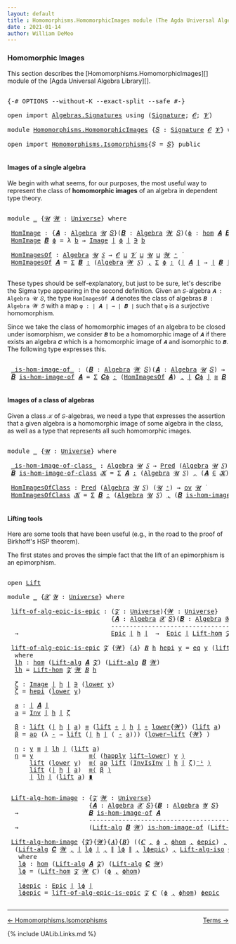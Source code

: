 ```yaml
---
layout: default
title : Homomorphisms.HomomorphicImages module (The Agda Universal Algebra Library)
date : 2021-01-14
author: William DeMeo
---
```


### <a id="homomorphic-images">Homomorphic Images</a>

This section describes the [Homomorphisms.HomomorphicImages][] module of the [Agda Universal Algebra Library][].

<pre class="Agda">

<a id="333" class="Symbol">{-#</a> <a id="337" class="Keyword">OPTIONS</a> <a id="345" class="Pragma">--without-K</a> <a id="357" class="Pragma">--exact-split</a> <a id="371" class="Pragma">--safe</a> <a id="378" class="Symbol">#-}</a>

<a id="383" class="Keyword">open</a> <a id="388" class="Keyword">import</a> <a id="395" href="Algebras.Signatures.html" class="Module">Algebras.Signatures</a> <a id="415" class="Keyword">using</a> <a id="421" class="Symbol">(</a><a id="422" href="Algebras.Signatures.html#629" class="Function">Signature</a><a id="431" class="Symbol">;</a> <a id="433" href="Overture.Preliminaries.html#8157" class="Generalizable">𝓞</a><a id="434" class="Symbol">;</a> <a id="436" href="Universes.html#262" class="Generalizable">𝓥</a><a id="437" class="Symbol">)</a>

<a id="440" class="Keyword">module</a> <a id="447" href="Homomorphisms.HomomorphicImages.html" class="Module">Homomorphisms.HomomorphicImages</a> <a id="479" class="Symbol">{</a><a id="480" href="Homomorphisms.HomomorphicImages.html#480" class="Bound">𝑆</a> <a id="482" class="Symbol">:</a> <a id="484" href="Algebras.Signatures.html#629" class="Function">Signature</a> <a id="494" href="Overture.Preliminaries.html#8157" class="Generalizable">𝓞</a> <a id="496" href="Universes.html#262" class="Generalizable">𝓥</a><a id="497" class="Symbol">}</a> <a id="499" class="Keyword">where</a>

<a id="506" class="Keyword">open</a> <a id="511" class="Keyword">import</a> <a id="518" href="Homomorphisms.Isomorphisms.html" class="Module">Homomorphisms.Isomorphisms</a><a id="544" class="Symbol">{</a><a id="545" class="Argument">𝑆</a> <a id="547" class="Symbol">=</a> <a id="549" href="Homomorphisms.HomomorphicImages.html#480" class="Bound">𝑆</a><a id="550" class="Symbol">}</a> <a id="552" class="Keyword">public</a>

</pre>


#### <a id="images-of-a-single-algebra">Images of a single algebra</a>

We begin with what seems, for our purposes, the most useful way to represent the class of **homomorphic images** of an algebra in dependent type theory.

<pre class="Agda">

<a id="813" class="Keyword">module</a> <a id="820" href="Homomorphisms.HomomorphicImages.html#820" class="Module">_</a> <a id="822" class="Symbol">{</a><a id="823" href="Homomorphisms.HomomorphicImages.html#823" class="Bound">𝓤</a> <a id="825" href="Homomorphisms.HomomorphicImages.html#825" class="Bound">𝓦</a> <a id="827" class="Symbol">:</a> <a id="829" href="Universes.html#205" class="Function">Universe</a><a id="837" class="Symbol">}</a> <a id="839" class="Keyword">where</a>

 <a id="847" href="Homomorphisms.HomomorphicImages.html#847" class="Function">HomImage</a> <a id="856" class="Symbol">:</a> <a id="858" class="Symbol">{</a><a id="859" href="Homomorphisms.HomomorphicImages.html#859" class="Bound">𝑨</a> <a id="861" class="Symbol">:</a> <a id="863" href="Algebras.Algebras.html#844" class="Function">Algebra</a> <a id="871" href="Homomorphisms.HomomorphicImages.html#823" class="Bound">𝓤</a> <a id="873" href="Homomorphisms.HomomorphicImages.html#480" class="Bound">𝑆</a><a id="874" class="Symbol">}(</a><a id="876" href="Homomorphisms.HomomorphicImages.html#876" class="Bound">𝑩</a> <a id="878" class="Symbol">:</a> <a id="880" href="Algebras.Algebras.html#844" class="Function">Algebra</a> <a id="888" href="Homomorphisms.HomomorphicImages.html#825" class="Bound">𝓦</a> <a id="890" href="Homomorphisms.HomomorphicImages.html#480" class="Bound">𝑆</a><a id="891" class="Symbol">)(</a><a id="893" href="Homomorphisms.HomomorphicImages.html#893" class="Bound">ϕ</a> <a id="895" class="Symbol">:</a> <a id="897" href="Homomorphisms.Basic.html#2044" class="Function">hom</a> <a id="901" href="Homomorphisms.HomomorphicImages.html#859" class="Bound">𝑨</a> <a id="903" href="Homomorphisms.HomomorphicImages.html#876" class="Bound">𝑩</a><a id="904" class="Symbol">)</a> <a id="906" class="Symbol">→</a> <a id="908" href="Overture.Preliminaries.html#13832" class="Function Operator">∣</a> <a id="910" href="Homomorphisms.HomomorphicImages.html#876" class="Bound">𝑩</a> <a id="912" href="Overture.Preliminaries.html#13832" class="Function Operator">∣</a> <a id="914" class="Symbol">→</a> <a id="916" href="Homomorphisms.HomomorphicImages.html#823" class="Bound">𝓤</a> <a id="918" href="Agda.Primitive.html#636" class="Function Operator">⊔</a> <a id="920" href="Homomorphisms.HomomorphicImages.html#825" class="Bound">𝓦</a> <a id="922" href="Universes.html#403" class="Function Operator">̇</a>
 <a id="925" href="Homomorphisms.HomomorphicImages.html#847" class="Function">HomImage</a> <a id="934" href="Homomorphisms.HomomorphicImages.html#934" class="Bound">𝑩</a> <a id="936" href="Homomorphisms.HomomorphicImages.html#936" class="Bound">ϕ</a> <a id="938" class="Symbol">=</a> <a id="940" class="Symbol">λ</a> <a id="942" href="Homomorphisms.HomomorphicImages.html#942" class="Bound">b</a> <a id="944" class="Symbol">→</a> <a id="946" href="Overture.Inverses.html#677" class="Datatype Operator">Image</a> <a id="952" href="Overture.Preliminaries.html#13832" class="Function Operator">∣</a> <a id="954" href="Homomorphisms.HomomorphicImages.html#936" class="Bound">ϕ</a> <a id="956" href="Overture.Preliminaries.html#13832" class="Function Operator">∣</a> <a id="958" href="Overture.Inverses.html#677" class="Datatype Operator">∋</a> <a id="960" href="Homomorphisms.HomomorphicImages.html#942" class="Bound">b</a>

 <a id="964" href="Homomorphisms.HomomorphicImages.html#964" class="Function">HomImagesOf</a> <a id="976" class="Symbol">:</a> <a id="978" href="Algebras.Algebras.html#844" class="Function">Algebra</a> <a id="986" href="Homomorphisms.HomomorphicImages.html#823" class="Bound">𝓤</a> <a id="988" href="Homomorphisms.HomomorphicImages.html#480" class="Bound">𝑆</a> <a id="990" class="Symbol">→</a> <a id="992" href="Homomorphisms.HomomorphicImages.html#494" class="Bound">𝓞</a> <a id="994" href="Agda.Primitive.html#636" class="Function Operator">⊔</a> <a id="996" href="Homomorphisms.HomomorphicImages.html#496" class="Bound">𝓥</a> <a id="998" href="Agda.Primitive.html#636" class="Function Operator">⊔</a> <a id="1000" href="Homomorphisms.HomomorphicImages.html#823" class="Bound">𝓤</a> <a id="1002" href="Agda.Primitive.html#636" class="Function Operator">⊔</a> <a id="1004" href="Homomorphisms.HomomorphicImages.html#825" class="Bound">𝓦</a> <a id="1006" href="Universes.html#181" class="Function Operator">⁺</a> <a id="1008" href="Universes.html#403" class="Function Operator">̇</a>
 <a id="1011" href="Homomorphisms.HomomorphicImages.html#964" class="Function">HomImagesOf</a> <a id="1023" href="Homomorphisms.HomomorphicImages.html#1023" class="Bound">𝑨</a> <a id="1025" class="Symbol">=</a> <a id="1027" href="MGS-MLTT.html#3074" class="Function">Σ</a> <a id="1029" href="Homomorphisms.HomomorphicImages.html#1029" class="Bound">𝑩</a> <a id="1031" href="MGS-MLTT.html#3074" class="Function">꞉</a> <a id="1033" class="Symbol">(</a><a id="1034" href="Algebras.Algebras.html#844" class="Function">Algebra</a> <a id="1042" href="Homomorphisms.HomomorphicImages.html#825" class="Bound">𝓦</a> <a id="1044" href="Homomorphisms.HomomorphicImages.html#480" class="Bound">𝑆</a><a id="1045" class="Symbol">)</a> <a id="1047" href="MGS-MLTT.html#3074" class="Function">,</a> <a id="1049" href="MGS-MLTT.html#3074" class="Function">Σ</a> <a id="1051" href="Homomorphisms.HomomorphicImages.html#1051" class="Bound">ϕ</a> <a id="1053" href="MGS-MLTT.html#3074" class="Function">꞉</a> <a id="1055" class="Symbol">(</a><a id="1056" href="Overture.Preliminaries.html#13832" class="Function Operator">∣</a> <a id="1058" href="Homomorphisms.HomomorphicImages.html#1023" class="Bound">𝑨</a> <a id="1060" href="Overture.Preliminaries.html#13832" class="Function Operator">∣</a> <a id="1062" class="Symbol">→</a> <a id="1064" href="Overture.Preliminaries.html#13832" class="Function Operator">∣</a> <a id="1066" href="Homomorphisms.HomomorphicImages.html#1029" class="Bound">𝑩</a> <a id="1068" href="Overture.Preliminaries.html#13832" class="Function Operator">∣</a><a id="1069" class="Symbol">)</a> <a id="1071" href="MGS-MLTT.html#3074" class="Function">,</a> <a id="1073" href="Homomorphisms.Basic.html#1939" class="Function">is-homomorphism</a> <a id="1089" href="Homomorphisms.HomomorphicImages.html#1023" class="Bound">𝑨</a> <a id="1091" href="Homomorphisms.HomomorphicImages.html#1029" class="Bound">𝑩</a> <a id="1093" href="Homomorphisms.HomomorphicImages.html#1051" class="Bound">ϕ</a> <a id="1095" href="MGS-MLTT.html#3515" class="Function Operator">×</a> <a id="1097" href="Overture.Inverses.html#2006" class="Function">Epic</a> <a id="1102" href="Homomorphisms.HomomorphicImages.html#1051" class="Bound">ϕ</a>

</pre>

These types should be self-explanatory, but just to be sure, let's describe the Sigma type appearing in the second definition. Given an `𝑆`-algebra `𝑨 : Algebra 𝓤 𝑆`, the type `HomImagesOf 𝑨` denotes the class of algebras `𝑩 : Algebra 𝓦 𝑆` with a map `φ : ∣ 𝑨 ∣ → ∣ 𝑩 ∣` such that `φ` is a surjective homomorphism.

Since we take the class of homomorphic images of an algebra to be closed under isomorphism, we consider `𝑩` to be a homomorphic image of `𝑨` if there exists an algebra `𝑪` which is a homomorphic image of `𝑨` and isomorphic to `𝑩`. The following type expresses this.

<pre class="Agda">

 <a id="1715" href="Homomorphisms.HomomorphicImages.html#1715" class="Function Operator">_is-hom-image-of_</a> <a id="1733" class="Symbol">:</a> <a id="1735" class="Symbol">(</a><a id="1736" href="Homomorphisms.HomomorphicImages.html#1736" class="Bound">𝑩</a> <a id="1738" class="Symbol">:</a> <a id="1740" href="Algebras.Algebras.html#844" class="Function">Algebra</a> <a id="1748" href="Homomorphisms.HomomorphicImages.html#825" class="Bound">𝓦</a> <a id="1750" href="Homomorphisms.HomomorphicImages.html#480" class="Bound">𝑆</a><a id="1751" class="Symbol">)(</a><a id="1753" href="Homomorphisms.HomomorphicImages.html#1753" class="Bound">𝑨</a> <a id="1755" class="Symbol">:</a> <a id="1757" href="Algebras.Algebras.html#844" class="Function">Algebra</a> <a id="1765" href="Homomorphisms.HomomorphicImages.html#823" class="Bound">𝓤</a> <a id="1767" href="Homomorphisms.HomomorphicImages.html#480" class="Bound">𝑆</a><a id="1768" class="Symbol">)</a> <a id="1770" class="Symbol">→</a> <a id="1772" href="Algebras.Products.html#2231" class="Function">ov</a> <a id="1775" href="Homomorphisms.HomomorphicImages.html#825" class="Bound">𝓦</a> <a id="1777" href="Agda.Primitive.html#636" class="Function Operator">⊔</a> <a id="1779" href="Homomorphisms.HomomorphicImages.html#823" class="Bound">𝓤</a> <a id="1781" href="Universes.html#403" class="Function Operator">̇</a>
 <a id="1784" href="Homomorphisms.HomomorphicImages.html#1784" class="Bound">𝑩</a> <a id="1786" href="Homomorphisms.HomomorphicImages.html#1715" class="Function Operator">is-hom-image-of</a> <a id="1802" href="Homomorphisms.HomomorphicImages.html#1802" class="Bound">𝑨</a> <a id="1804" class="Symbol">=</a> <a id="1806" href="MGS-MLTT.html#3074" class="Function">Σ</a> <a id="1808" href="Homomorphisms.HomomorphicImages.html#1808" class="Bound">𝑪ϕ</a> <a id="1811" href="MGS-MLTT.html#3074" class="Function">꞉</a> <a id="1813" class="Symbol">(</a><a id="1814" href="Homomorphisms.HomomorphicImages.html#964" class="Function">HomImagesOf</a> <a id="1826" href="Homomorphisms.HomomorphicImages.html#1802" class="Bound">𝑨</a><a id="1827" class="Symbol">)</a> <a id="1829" href="MGS-MLTT.html#3074" class="Function">,</a> <a id="1831" href="Overture.Preliminaries.html#13832" class="Function Operator">∣</a> <a id="1833" href="Homomorphisms.HomomorphicImages.html#1808" class="Bound">𝑪ϕ</a> <a id="1836" href="Overture.Preliminaries.html#13832" class="Function Operator">∣</a> <a id="1838" href="Homomorphisms.Isomorphisms.html#961" class="Function Operator">≅</a> <a id="1840" href="Homomorphisms.HomomorphicImages.html#1784" class="Bound">𝑩</a>

</pre>


#### <a id="images-of-a-class-of-algebras">Images of a class of algebras</a>

Given a class `𝒦` of `𝑆`-algebras, we need a type that expresses the assertion that a given algebra is a homomorphic image of some algebra in the class, as well as a type that represents all such homomorphic images.

<pre class="Agda">

<a id="2165" class="Keyword">module</a> <a id="2172" href="Homomorphisms.HomomorphicImages.html#2172" class="Module">_</a> <a id="2174" class="Symbol">{</a><a id="2175" href="Homomorphisms.HomomorphicImages.html#2175" class="Bound">𝓤</a> <a id="2177" class="Symbol">:</a> <a id="2179" href="Universes.html#205" class="Function">Universe</a><a id="2187" class="Symbol">}</a> <a id="2189" class="Keyword">where</a>

 <a id="2197" href="Homomorphisms.HomomorphicImages.html#2197" class="Function Operator">_is-hom-image-of-class_</a> <a id="2221" class="Symbol">:</a> <a id="2223" href="Algebras.Algebras.html#844" class="Function">Algebra</a> <a id="2231" href="Homomorphisms.HomomorphicImages.html#2175" class="Bound">𝓤</a> <a id="2233" href="Homomorphisms.HomomorphicImages.html#480" class="Bound">𝑆</a> <a id="2235" class="Symbol">→</a> <a id="2237" href="Relations.Discrete.html#1534" class="Function">Pred</a> <a id="2242" class="Symbol">(</a><a id="2243" href="Algebras.Algebras.html#844" class="Function">Algebra</a> <a id="2251" href="Homomorphisms.HomomorphicImages.html#2175" class="Bound">𝓤</a> <a id="2253" href="Homomorphisms.HomomorphicImages.html#480" class="Bound">𝑆</a><a id="2254" class="Symbol">)(</a><a id="2256" href="Homomorphisms.HomomorphicImages.html#2175" class="Bound">𝓤</a> <a id="2258" href="Universes.html#181" class="Function Operator">⁺</a><a id="2259" class="Symbol">)</a> <a id="2261" class="Symbol">→</a> <a id="2263" href="Algebras.Products.html#2231" class="Function">ov</a> <a id="2266" href="Homomorphisms.HomomorphicImages.html#2175" class="Bound">𝓤</a> <a id="2268" href="Universes.html#403" class="Function Operator">̇</a>
 <a id="2271" href="Homomorphisms.HomomorphicImages.html#2271" class="Bound">𝑩</a> <a id="2273" href="Homomorphisms.HomomorphicImages.html#2197" class="Function Operator">is-hom-image-of-class</a> <a id="2295" href="Homomorphisms.HomomorphicImages.html#2295" class="Bound">𝓚</a> <a id="2297" class="Symbol">=</a> <a id="2299" href="MGS-MLTT.html#3074" class="Function">Σ</a> <a id="2301" href="Homomorphisms.HomomorphicImages.html#2301" class="Bound">𝑨</a> <a id="2303" href="MGS-MLTT.html#3074" class="Function">꞉</a> <a id="2305" class="Symbol">(</a><a id="2306" href="Algebras.Algebras.html#844" class="Function">Algebra</a> <a id="2314" href="Homomorphisms.HomomorphicImages.html#2175" class="Bound">𝓤</a> <a id="2316" href="Homomorphisms.HomomorphicImages.html#480" class="Bound">𝑆</a><a id="2317" class="Symbol">)</a> <a id="2319" href="MGS-MLTT.html#3074" class="Function">,</a> <a id="2321" class="Symbol">(</a><a id="2322" href="Homomorphisms.HomomorphicImages.html#2301" class="Bound">𝑨</a> <a id="2324" href="Relations.Discrete.html#2402" class="Function Operator">∈</a> <a id="2326" href="Homomorphisms.HomomorphicImages.html#2295" class="Bound">𝓚</a><a id="2327" class="Symbol">)</a> <a id="2329" href="MGS-MLTT.html#3515" class="Function Operator">×</a> <a id="2331" class="Symbol">(</a><a id="2332" href="Homomorphisms.HomomorphicImages.html#2271" class="Bound">𝑩</a> <a id="2334" href="Homomorphisms.HomomorphicImages.html#1715" class="Function Operator">is-hom-image-of</a> <a id="2350" href="Homomorphisms.HomomorphicImages.html#2301" class="Bound">𝑨</a><a id="2351" class="Symbol">)</a>

 <a id="2355" href="Homomorphisms.HomomorphicImages.html#2355" class="Function">HomImagesOfClass</a> <a id="2372" class="Symbol">:</a> <a id="2374" href="Relations.Discrete.html#1534" class="Function">Pred</a> <a id="2379" class="Symbol">(</a><a id="2380" href="Algebras.Algebras.html#844" class="Function">Algebra</a> <a id="2388" href="Homomorphisms.HomomorphicImages.html#2175" class="Bound">𝓤</a> <a id="2390" href="Homomorphisms.HomomorphicImages.html#480" class="Bound">𝑆</a><a id="2391" class="Symbol">)</a> <a id="2393" class="Symbol">(</a><a id="2394" href="Homomorphisms.HomomorphicImages.html#2175" class="Bound">𝓤</a> <a id="2396" href="Universes.html#181" class="Function Operator">⁺</a><a id="2397" class="Symbol">)</a> <a id="2399" class="Symbol">→</a> <a id="2401" href="Algebras.Products.html#2231" class="Function">ov</a> <a id="2404" href="Homomorphisms.HomomorphicImages.html#2175" class="Bound">𝓤</a> <a id="2406" href="Universes.html#403" class="Function Operator">̇</a>
 <a id="2409" href="Homomorphisms.HomomorphicImages.html#2355" class="Function">HomImagesOfClass</a> <a id="2426" href="Homomorphisms.HomomorphicImages.html#2426" class="Bound">𝓚</a> <a id="2428" class="Symbol">=</a> <a id="2430" href="MGS-MLTT.html#3074" class="Function">Σ</a> <a id="2432" href="Homomorphisms.HomomorphicImages.html#2432" class="Bound">𝑩</a> <a id="2434" href="MGS-MLTT.html#3074" class="Function">꞉</a> <a id="2436" class="Symbol">(</a><a id="2437" href="Algebras.Algebras.html#844" class="Function">Algebra</a> <a id="2445" href="Homomorphisms.HomomorphicImages.html#2175" class="Bound">𝓤</a> <a id="2447" href="Homomorphisms.HomomorphicImages.html#480" class="Bound">𝑆</a><a id="2448" class="Symbol">)</a> <a id="2450" href="MGS-MLTT.html#3074" class="Function">,</a> <a id="2452" class="Symbol">(</a><a id="2453" href="Homomorphisms.HomomorphicImages.html#2432" class="Bound">𝑩</a> <a id="2455" href="Homomorphisms.HomomorphicImages.html#2197" class="Function Operator">is-hom-image-of-class</a> <a id="2477" href="Homomorphisms.HomomorphicImages.html#2426" class="Bound">𝓚</a><a id="2478" class="Symbol">)</a>

</pre>



#### <a id="lifting-tools">Lifting tools</a>

Here are some tools that have been useful (e.g., in the road to the proof of Birkhoff's HSP theorem).

The first states and proves the simple fact that the lift of an epimorphism is an epimorphism.

<pre class="Agda">

<a id="2754" class="Keyword">open</a> <a id="2759" href="Overture.Lifts.html#2467" class="Module">Lift</a>

<a id="2765" class="Keyword">module</a> <a id="2772" href="Homomorphisms.HomomorphicImages.html#2772" class="Module">_</a> <a id="2774" class="Symbol">{</a><a id="2775" href="Homomorphisms.HomomorphicImages.html#2775" class="Bound">𝓧</a> <a id="2777" href="Homomorphisms.HomomorphicImages.html#2777" class="Bound">𝓨</a> <a id="2779" class="Symbol">:</a> <a id="2781" href="Universes.html#205" class="Function">Universe</a><a id="2789" class="Symbol">}</a> <a id="2791" class="Keyword">where</a>

 <a id="2799" href="Homomorphisms.HomomorphicImages.html#2799" class="Function">lift-of-alg-epic-is-epic</a> <a id="2824" class="Symbol">:</a> <a id="2826" class="Symbol">(</a><a id="2827" href="Homomorphisms.HomomorphicImages.html#2827" class="Bound">𝓩</a> <a id="2829" class="Symbol">:</a> <a id="2831" href="Universes.html#205" class="Function">Universe</a><a id="2839" class="Symbol">){</a><a id="2841" href="Homomorphisms.HomomorphicImages.html#2841" class="Bound">𝓦</a> <a id="2843" class="Symbol">:</a> <a id="2845" href="Universes.html#205" class="Function">Universe</a><a id="2853" class="Symbol">}</a>
                            <a id="2883" class="Symbol">{</a><a id="2884" href="Homomorphisms.HomomorphicImages.html#2884" class="Bound">𝑨</a> <a id="2886" class="Symbol">:</a> <a id="2888" href="Algebras.Algebras.html#844" class="Function">Algebra</a> <a id="2896" href="Homomorphisms.HomomorphicImages.html#2775" class="Bound">𝓧</a> <a id="2898" href="Homomorphisms.HomomorphicImages.html#480" class="Bound">𝑆</a><a id="2899" class="Symbol">}(</a><a id="2901" href="Homomorphisms.HomomorphicImages.html#2901" class="Bound">𝑩</a> <a id="2903" class="Symbol">:</a> <a id="2905" href="Algebras.Algebras.html#844" class="Function">Algebra</a> <a id="2913" href="Homomorphisms.HomomorphicImages.html#2777" class="Bound">𝓨</a> <a id="2915" href="Homomorphisms.HomomorphicImages.html#480" class="Bound">𝑆</a><a id="2916" class="Symbol">)(</a><a id="2918" href="Homomorphisms.HomomorphicImages.html#2918" class="Bound">h</a> <a id="2920" class="Symbol">:</a> <a id="2922" href="Homomorphisms.Basic.html#2044" class="Function">hom</a> <a id="2926" href="Homomorphisms.HomomorphicImages.html#2884" class="Bound">𝑨</a> <a id="2928" href="Homomorphisms.HomomorphicImages.html#2901" class="Bound">𝑩</a><a id="2929" class="Symbol">)</a>
                            <a id="2959" class="Comment">-----------------------------------------------</a>
  <a id="3009" class="Symbol">→</a>                         <a id="3035" href="Overture.Inverses.html#2006" class="Function">Epic</a> <a id="3040" href="Overture.Preliminaries.html#13832" class="Function Operator">∣</a> <a id="3042" href="Homomorphisms.HomomorphicImages.html#2918" class="Bound">h</a> <a id="3044" href="Overture.Preliminaries.html#13832" class="Function Operator">∣</a>  <a id="3047" class="Symbol">→</a>  <a id="3050" href="Overture.Inverses.html#2006" class="Function">Epic</a> <a id="3055" href="Overture.Preliminaries.html#13832" class="Function Operator">∣</a> <a id="3057" href="Homomorphisms.Isomorphisms.html#2879" class="Function">Lift-hom</a> <a id="3066" href="Homomorphisms.HomomorphicImages.html#2827" class="Bound">𝓩</a> <a id="3068" href="Homomorphisms.HomomorphicImages.html#2841" class="Bound">𝓦</a> <a id="3070" href="Homomorphisms.HomomorphicImages.html#2901" class="Bound">𝑩</a> <a id="3072" href="Homomorphisms.HomomorphicImages.html#2918" class="Bound">h</a> <a id="3074" href="Overture.Preliminaries.html#13832" class="Function Operator">∣</a>

 <a id="3078" href="Homomorphisms.HomomorphicImages.html#2799" class="Function">lift-of-alg-epic-is-epic</a> <a id="3103" href="Homomorphisms.HomomorphicImages.html#3103" class="Bound">𝓩</a> <a id="3105" class="Symbol">{</a><a id="3106" href="Homomorphisms.HomomorphicImages.html#3106" class="Bound">𝓦</a><a id="3107" class="Symbol">}</a> <a id="3109" class="Symbol">{</a><a id="3110" href="Homomorphisms.HomomorphicImages.html#3110" class="Bound">𝑨</a><a id="3111" class="Symbol">}</a> <a id="3113" href="Homomorphisms.HomomorphicImages.html#3113" class="Bound">𝑩</a> <a id="3115" href="Homomorphisms.HomomorphicImages.html#3115" class="Bound">h</a> <a id="3117" href="Homomorphisms.HomomorphicImages.html#3117" class="Bound">hepi</a> <a id="3122" href="Homomorphisms.HomomorphicImages.html#3122" class="Bound">y</a> <a id="3124" class="Symbol">=</a> <a id="3126" href="Overture.Inverses.html#753" class="InductiveConstructor">eq</a> <a id="3129" href="Homomorphisms.HomomorphicImages.html#3122" class="Bound">y</a> <a id="3131" class="Symbol">(</a><a id="3132" href="Overture.Lifts.html#2529" class="InductiveConstructor">lift</a> <a id="3137" href="Homomorphisms.HomomorphicImages.html#3270" class="Function">a</a><a id="3138" class="Symbol">)</a> <a id="3140" href="Homomorphisms.HomomorphicImages.html#3415" class="Function">η</a>
  <a id="3144" class="Keyword">where</a>
  <a id="3152" href="Homomorphisms.HomomorphicImages.html#3152" class="Function">lh</a> <a id="3155" class="Symbol">:</a> <a id="3157" href="Homomorphisms.Basic.html#2044" class="Function">hom</a> <a id="3161" class="Symbol">(</a><a id="3162" href="Algebras.Algebras.html#4114" class="Function">Lift-alg</a> <a id="3171" href="Homomorphisms.HomomorphicImages.html#3110" class="Bound">𝑨</a> <a id="3173" href="Homomorphisms.HomomorphicImages.html#3103" class="Bound">𝓩</a><a id="3174" class="Symbol">)</a> <a id="3176" class="Symbol">(</a><a id="3177" href="Algebras.Algebras.html#4114" class="Function">Lift-alg</a> <a id="3186" href="Homomorphisms.HomomorphicImages.html#3113" class="Bound">𝑩</a> <a id="3188" href="Homomorphisms.HomomorphicImages.html#3106" class="Bound">𝓦</a><a id="3189" class="Symbol">)</a>
  <a id="3193" href="Homomorphisms.HomomorphicImages.html#3152" class="Function">lh</a> <a id="3196" class="Symbol">=</a> <a id="3198" href="Homomorphisms.Isomorphisms.html#2879" class="Function">Lift-hom</a> <a id="3207" href="Homomorphisms.HomomorphicImages.html#3103" class="Bound">𝓩</a> <a id="3209" href="Homomorphisms.HomomorphicImages.html#3106" class="Bound">𝓦</a> <a id="3211" href="Homomorphisms.HomomorphicImages.html#3113" class="Bound">𝑩</a> <a id="3213" href="Homomorphisms.HomomorphicImages.html#3115" class="Bound">h</a>

  <a id="3218" href="Homomorphisms.HomomorphicImages.html#3218" class="Function">ζ</a> <a id="3220" class="Symbol">:</a> <a id="3222" href="Overture.Inverses.html#677" class="Datatype Operator">Image</a> <a id="3228" href="Overture.Preliminaries.html#13832" class="Function Operator">∣</a> <a id="3230" href="Homomorphisms.HomomorphicImages.html#3115" class="Bound">h</a> <a id="3232" href="Overture.Preliminaries.html#13832" class="Function Operator">∣</a> <a id="3234" href="Overture.Inverses.html#677" class="Datatype Operator">∋</a> <a id="3236" class="Symbol">(</a><a id="3237" href="Overture.Lifts.html#2541" class="Field">lower</a> <a id="3243" href="Homomorphisms.HomomorphicImages.html#3122" class="Bound">y</a><a id="3244" class="Symbol">)</a>
  <a id="3248" href="Homomorphisms.HomomorphicImages.html#3218" class="Function">ζ</a> <a id="3250" class="Symbol">=</a> <a id="3252" href="Homomorphisms.HomomorphicImages.html#3117" class="Bound">hepi</a> <a id="3257" class="Symbol">(</a><a id="3258" href="Overture.Lifts.html#2541" class="Field">lower</a> <a id="3264" href="Homomorphisms.HomomorphicImages.html#3122" class="Bound">y</a><a id="3265" class="Symbol">)</a>

  <a id="3270" href="Homomorphisms.HomomorphicImages.html#3270" class="Function">a</a> <a id="3272" class="Symbol">:</a> <a id="3274" href="Overture.Preliminaries.html#13832" class="Function Operator">∣</a> <a id="3276" href="Homomorphisms.HomomorphicImages.html#3110" class="Bound">𝑨</a> <a id="3278" href="Overture.Preliminaries.html#13832" class="Function Operator">∣</a>
  <a id="3282" href="Homomorphisms.HomomorphicImages.html#3270" class="Function">a</a> <a id="3284" class="Symbol">=</a> <a id="3286" href="Overture.Inverses.html#1489" class="Function">Inv</a> <a id="3290" href="Overture.Preliminaries.html#13832" class="Function Operator">∣</a> <a id="3292" href="Homomorphisms.HomomorphicImages.html#3115" class="Bound">h</a> <a id="3294" href="Overture.Preliminaries.html#13832" class="Function Operator">∣</a> <a id="3296" href="Homomorphisms.HomomorphicImages.html#3218" class="Function">ζ</a>

  <a id="3301" href="Homomorphisms.HomomorphicImages.html#3301" class="Function">β</a> <a id="3303" class="Symbol">:</a> <a id="3305" href="Overture.Lifts.html#2529" class="InductiveConstructor">lift</a> <a id="3310" class="Symbol">(</a><a id="3311" href="Overture.Preliminaries.html#13832" class="Function Operator">∣</a> <a id="3313" href="Homomorphisms.HomomorphicImages.html#3115" class="Bound">h</a> <a id="3315" href="Overture.Preliminaries.html#13832" class="Function Operator">∣</a> <a id="3317" href="Homomorphisms.HomomorphicImages.html#3270" class="Function">a</a><a id="3318" class="Symbol">)</a> <a id="3320" href="Overture.Equality.html#2419" class="Datatype Operator">≡</a> <a id="3322" class="Symbol">(</a><a id="3323" href="Overture.Lifts.html#2529" class="InductiveConstructor">lift</a> <a id="3328" href="MGS-MLTT.html#3813" class="Function Operator">∘</a> <a id="3330" href="Overture.Preliminaries.html#13832" class="Function Operator">∣</a> <a id="3332" href="Homomorphisms.HomomorphicImages.html#3115" class="Bound">h</a> <a id="3334" href="Overture.Preliminaries.html#13832" class="Function Operator">∣</a> <a id="3336" href="MGS-MLTT.html#3813" class="Function Operator">∘</a> <a id="3338" href="Overture.Lifts.html#2541" class="Field">lower</a><a id="3343" class="Symbol">{</a><a id="3344" href="Homomorphisms.HomomorphicImages.html#3106" class="Bound">𝓦</a><a id="3345" class="Symbol">})</a> <a id="3348" class="Symbol">(</a><a id="3349" href="Overture.Lifts.html#2529" class="InductiveConstructor">lift</a> <a id="3354" href="Homomorphisms.HomomorphicImages.html#3270" class="Function">a</a><a id="3355" class="Symbol">)</a>
  <a id="3359" href="Homomorphisms.HomomorphicImages.html#3301" class="Function">β</a> <a id="3361" class="Symbol">=</a> <a id="3363" href="MGS-MLTT.html#6613" class="Function">ap</a> <a id="3366" class="Symbol">(λ</a> <a id="3369" href="Homomorphisms.HomomorphicImages.html#3369" class="Bound">-</a> <a id="3371" class="Symbol">→</a> <a id="3373" href="Overture.Lifts.html#2529" class="InductiveConstructor">lift</a> <a id="3378" class="Symbol">(</a><a id="3379" href="Overture.Preliminaries.html#13832" class="Function Operator">∣</a> <a id="3381" href="Homomorphisms.HomomorphicImages.html#3115" class="Bound">h</a> <a id="3383" href="Overture.Preliminaries.html#13832" class="Function Operator">∣</a> <a id="3385" class="Symbol">(</a> <a id="3387" href="Homomorphisms.HomomorphicImages.html#3369" class="Bound">-</a> <a id="3389" href="Homomorphisms.HomomorphicImages.html#3270" class="Function">a</a><a id="3390" class="Symbol">)))</a> <a id="3394" class="Symbol">(</a><a id="3395" href="Overture.Lifts.html#3079" class="Function">lower∼lift</a> <a id="3406" class="Symbol">{</a><a id="3407" href="Homomorphisms.HomomorphicImages.html#3106" class="Bound">𝓦</a><a id="3408" class="Symbol">}</a> <a id="3410" class="Symbol">)</a>

  <a id="3415" href="Homomorphisms.HomomorphicImages.html#3415" class="Function">η</a> <a id="3417" class="Symbol">:</a> <a id="3419" href="Homomorphisms.HomomorphicImages.html#3122" class="Bound">y</a> <a id="3421" href="Overture.Equality.html#2419" class="Datatype Operator">≡</a> <a id="3423" href="Overture.Preliminaries.html#13832" class="Function Operator">∣</a> <a id="3425" href="Homomorphisms.HomomorphicImages.html#3152" class="Function">lh</a> <a id="3428" href="Overture.Preliminaries.html#13832" class="Function Operator">∣</a> <a id="3430" class="Symbol">(</a><a id="3431" href="Overture.Lifts.html#2529" class="InductiveConstructor">lift</a> <a id="3436" href="Homomorphisms.HomomorphicImages.html#3270" class="Function">a</a><a id="3437" class="Symbol">)</a>
  <a id="3441" href="Homomorphisms.HomomorphicImages.html#3415" class="Function">η</a> <a id="3443" class="Symbol">=</a> <a id="3445" href="Homomorphisms.HomomorphicImages.html#3122" class="Bound">y</a>               <a id="3461" href="MGS-MLTT.html#5997" class="Function Operator">≡⟨</a> <a id="3464" class="Symbol">(</a><a id="3465" href="Overture.FunExtensionality.html#5463" class="Function">happly</a> <a id="3472" href="Overture.Lifts.html#2989" class="Function">lift∼lower</a><a id="3482" class="Symbol">)</a> <a id="3484" href="Homomorphisms.HomomorphicImages.html#3122" class="Bound">y</a> <a id="3486" href="MGS-MLTT.html#5997" class="Function Operator">⟩</a>
      <a id="3494" href="Overture.Lifts.html#2529" class="InductiveConstructor">lift</a> <a id="3499" class="Symbol">(</a><a id="3500" href="Overture.Lifts.html#2541" class="Field">lower</a> <a id="3506" href="Homomorphisms.HomomorphicImages.html#3122" class="Bound">y</a><a id="3507" class="Symbol">)</a>  <a id="3510" href="MGS-MLTT.html#5997" class="Function Operator">≡⟨</a> <a id="3513" href="MGS-MLTT.html#6613" class="Function">ap</a> <a id="3516" href="Overture.Lifts.html#2529" class="InductiveConstructor">lift</a> <a id="3521" class="Symbol">(</a><a id="3522" href="Overture.Inverses.html#1681" class="Function">InvIsInv</a> <a id="3531" href="Overture.Preliminaries.html#13832" class="Function Operator">∣</a> <a id="3533" href="Homomorphisms.HomomorphicImages.html#3115" class="Bound">h</a> <a id="3535" href="Overture.Preliminaries.html#13832" class="Function Operator">∣</a> <a id="3537" href="Homomorphisms.HomomorphicImages.html#3218" class="Function">ζ</a><a id="3538" class="Symbol">)</a><a id="3539" href="MGS-MLTT.html#6125" class="Function Operator">⁻¹</a> <a id="3542" href="MGS-MLTT.html#5997" class="Function Operator">⟩</a>
      <a id="3550" href="Overture.Lifts.html#2529" class="InductiveConstructor">lift</a> <a id="3555" class="Symbol">(</a><a id="3556" href="Overture.Preliminaries.html#13832" class="Function Operator">∣</a> <a id="3558" href="Homomorphisms.HomomorphicImages.html#3115" class="Bound">h</a> <a id="3560" href="Overture.Preliminaries.html#13832" class="Function Operator">∣</a> <a id="3562" href="Homomorphisms.HomomorphicImages.html#3270" class="Function">a</a><a id="3563" class="Symbol">)</a>  <a id="3566" href="MGS-MLTT.html#5997" class="Function Operator">≡⟨</a> <a id="3569" href="Homomorphisms.HomomorphicImages.html#3301" class="Function">β</a> <a id="3571" href="MGS-MLTT.html#5997" class="Function Operator">⟩</a>
      <a id="3579" href="Overture.Preliminaries.html#13832" class="Function Operator">∣</a> <a id="3581" href="Homomorphisms.HomomorphicImages.html#3152" class="Function">lh</a> <a id="3584" href="Overture.Preliminaries.html#13832" class="Function Operator">∣</a> <a id="3586" class="Symbol">(</a><a id="3587" href="Overture.Lifts.html#2529" class="InductiveConstructor">lift</a> <a id="3592" href="Homomorphisms.HomomorphicImages.html#3270" class="Function">a</a><a id="3593" class="Symbol">)</a> <a id="3595" href="MGS-MLTT.html#6079" class="Function Operator">∎</a>


 <a id="3600" href="Homomorphisms.HomomorphicImages.html#3600" class="Function">Lift-alg-hom-image</a> <a id="3619" class="Symbol">:</a> <a id="3621" class="Symbol">{</a><a id="3622" href="Homomorphisms.HomomorphicImages.html#3622" class="Bound">𝓩</a> <a id="3624" href="Homomorphisms.HomomorphicImages.html#3624" class="Bound">𝓦</a> <a id="3626" class="Symbol">:</a> <a id="3628" href="Universes.html#205" class="Function">Universe</a><a id="3636" class="Symbol">}</a>
                      <a id="3660" class="Symbol">{</a><a id="3661" href="Homomorphisms.HomomorphicImages.html#3661" class="Bound">𝑨</a> <a id="3663" class="Symbol">:</a> <a id="3665" href="Algebras.Algebras.html#844" class="Function">Algebra</a> <a id="3673" href="Homomorphisms.HomomorphicImages.html#2775" class="Bound">𝓧</a> <a id="3675" href="Homomorphisms.HomomorphicImages.html#480" class="Bound">𝑆</a><a id="3676" class="Symbol">}{</a><a id="3678" href="Homomorphisms.HomomorphicImages.html#3678" class="Bound">𝑩</a> <a id="3680" class="Symbol">:</a> <a id="3682" href="Algebras.Algebras.html#844" class="Function">Algebra</a> <a id="3690" href="Homomorphisms.HomomorphicImages.html#2777" class="Bound">𝓨</a> <a id="3692" href="Homomorphisms.HomomorphicImages.html#480" class="Bound">𝑆</a><a id="3693" class="Symbol">}</a>
  <a id="3697" class="Symbol">→</a>                   <a id="3717" href="Homomorphisms.HomomorphicImages.html#3678" class="Bound">𝑩</a> <a id="3719" href="Homomorphisms.HomomorphicImages.html#1715" class="Function Operator">is-hom-image-of</a> <a id="3735" href="Homomorphisms.HomomorphicImages.html#3661" class="Bound">𝑨</a>
                      <a id="3759" class="Comment">-----------------------------------------------</a>
  <a id="3809" class="Symbol">→</a>                   <a id="3829" class="Symbol">(</a><a id="3830" href="Algebras.Algebras.html#4114" class="Function">Lift-alg</a> <a id="3839" href="Homomorphisms.HomomorphicImages.html#3678" class="Bound">𝑩</a> <a id="3841" href="Homomorphisms.HomomorphicImages.html#3624" class="Bound">𝓦</a><a id="3842" class="Symbol">)</a> <a id="3844" href="Homomorphisms.HomomorphicImages.html#1715" class="Function Operator">is-hom-image-of</a> <a id="3860" class="Symbol">(</a><a id="3861" href="Algebras.Algebras.html#4114" class="Function">Lift-alg</a> <a id="3870" href="Homomorphisms.HomomorphicImages.html#3661" class="Bound">𝑨</a> <a id="3872" href="Homomorphisms.HomomorphicImages.html#3622" class="Bound">𝓩</a><a id="3873" class="Symbol">)</a>

 <a id="3877" href="Homomorphisms.HomomorphicImages.html#3600" class="Function">Lift-alg-hom-image</a> <a id="3896" class="Symbol">{</a><a id="3897" href="Homomorphisms.HomomorphicImages.html#3897" class="Bound">𝓩</a><a id="3898" class="Symbol">}{</a><a id="3900" href="Homomorphisms.HomomorphicImages.html#3900" class="Bound">𝓦</a><a id="3901" class="Symbol">}{</a><a id="3903" href="Homomorphisms.HomomorphicImages.html#3903" class="Bound">𝑨</a><a id="3904" class="Symbol">}{</a><a id="3906" href="Homomorphisms.HomomorphicImages.html#3906" class="Bound">𝑩</a><a id="3907" class="Symbol">}</a> <a id="3909" class="Symbol">((</a><a id="3911" href="Homomorphisms.HomomorphicImages.html#3911" class="Bound">𝑪</a> <a id="3913" href="MGS-MLTT.html#2929" class="InductiveConstructor Operator">,</a> <a id="3915" href="Homomorphisms.HomomorphicImages.html#3915" class="Bound">ϕ</a> <a id="3917" href="MGS-MLTT.html#2929" class="InductiveConstructor Operator">,</a> <a id="3919" href="Homomorphisms.HomomorphicImages.html#3919" class="Bound">ϕhom</a> <a id="3924" href="MGS-MLTT.html#2929" class="InductiveConstructor Operator">,</a> <a id="3926" href="Homomorphisms.HomomorphicImages.html#3926" class="Bound">ϕepic</a><a id="3931" class="Symbol">)</a> <a id="3933" href="MGS-MLTT.html#2929" class="InductiveConstructor Operator">,</a> <a id="3935" href="Homomorphisms.HomomorphicImages.html#3935" class="Bound">C≅B</a><a id="3938" class="Symbol">)</a> <a id="3940" class="Symbol">=</a>
  <a id="3944" class="Symbol">(</a><a id="3945" href="Algebras.Algebras.html#4114" class="Function">Lift-alg</a> <a id="3954" href="Homomorphisms.HomomorphicImages.html#3911" class="Bound">𝑪</a> <a id="3956" href="Homomorphisms.HomomorphicImages.html#3900" class="Bound">𝓦</a> <a id="3958" href="MGS-MLTT.html#2929" class="InductiveConstructor Operator">,</a> <a id="3960" href="Overture.Preliminaries.html#13832" class="Function Operator">∣</a> <a id="3962" href="Homomorphisms.HomomorphicImages.html#4017" class="Function">lϕ</a> <a id="3965" href="Overture.Preliminaries.html#13832" class="Function Operator">∣</a> <a id="3967" href="MGS-MLTT.html#2929" class="InductiveConstructor Operator">,</a> <a id="3969" href="Overture.Preliminaries.html#13884" class="Function Operator">∥</a> <a id="3971" href="Homomorphisms.HomomorphicImages.html#4017" class="Function">lϕ</a> <a id="3974" href="Overture.Preliminaries.html#13884" class="Function Operator">∥</a> <a id="3976" href="MGS-MLTT.html#2929" class="InductiveConstructor Operator">,</a> <a id="3978" href="Homomorphisms.HomomorphicImages.html#4096" class="Function">lϕepic</a><a id="3984" class="Symbol">)</a> <a id="3986" href="MGS-MLTT.html#2929" class="InductiveConstructor Operator">,</a> <a id="3988" href="Homomorphisms.Isomorphisms.html#3386" class="Function">Lift-alg-iso</a> <a id="4001" href="Homomorphisms.HomomorphicImages.html#3935" class="Bound">C≅B</a>
   <a id="4008" class="Keyword">where</a>
   <a id="4017" href="Homomorphisms.HomomorphicImages.html#4017" class="Function">lϕ</a> <a id="4020" class="Symbol">:</a> <a id="4022" href="Homomorphisms.Basic.html#2044" class="Function">hom</a> <a id="4026" class="Symbol">(</a><a id="4027" href="Algebras.Algebras.html#4114" class="Function">Lift-alg</a> <a id="4036" href="Homomorphisms.HomomorphicImages.html#3903" class="Bound">𝑨</a> <a id="4038" href="Homomorphisms.HomomorphicImages.html#3897" class="Bound">𝓩</a><a id="4039" class="Symbol">)</a> <a id="4041" class="Symbol">(</a><a id="4042" href="Algebras.Algebras.html#4114" class="Function">Lift-alg</a> <a id="4051" href="Homomorphisms.HomomorphicImages.html#3911" class="Bound">𝑪</a> <a id="4053" href="Homomorphisms.HomomorphicImages.html#3900" class="Bound">𝓦</a><a id="4054" class="Symbol">)</a>
   <a id="4059" href="Homomorphisms.HomomorphicImages.html#4017" class="Function">lϕ</a> <a id="4062" class="Symbol">=</a> <a id="4064" class="Symbol">(</a><a id="4065" href="Homomorphisms.Isomorphisms.html#2879" class="Function">Lift-hom</a> <a id="4074" href="Homomorphisms.HomomorphicImages.html#3897" class="Bound">𝓩</a> <a id="4076" href="Homomorphisms.HomomorphicImages.html#3900" class="Bound">𝓦</a> <a id="4078" href="Homomorphisms.HomomorphicImages.html#3911" class="Bound">𝑪</a><a id="4079" class="Symbol">)</a> <a id="4081" class="Symbol">(</a><a id="4082" href="Homomorphisms.HomomorphicImages.html#3915" class="Bound">ϕ</a> <a id="4084" href="MGS-MLTT.html#2929" class="InductiveConstructor Operator">,</a> <a id="4086" href="Homomorphisms.HomomorphicImages.html#3919" class="Bound">ϕhom</a><a id="4090" class="Symbol">)</a>

   <a id="4096" href="Homomorphisms.HomomorphicImages.html#4096" class="Function">lϕepic</a> <a id="4103" class="Symbol">:</a> <a id="4105" href="Overture.Inverses.html#2006" class="Function">Epic</a> <a id="4110" href="Overture.Preliminaries.html#13832" class="Function Operator">∣</a> <a id="4112" href="Homomorphisms.HomomorphicImages.html#4017" class="Function">lϕ</a> <a id="4115" href="Overture.Preliminaries.html#13832" class="Function Operator">∣</a>
   <a id="4120" href="Homomorphisms.HomomorphicImages.html#4096" class="Function">lϕepic</a> <a id="4127" class="Symbol">=</a> <a id="4129" href="Homomorphisms.HomomorphicImages.html#2799" class="Function">lift-of-alg-epic-is-epic</a> <a id="4154" href="Homomorphisms.HomomorphicImages.html#3897" class="Bound">𝓩</a> <a id="4156" href="Homomorphisms.HomomorphicImages.html#3911" class="Bound">𝑪</a> <a id="4158" class="Symbol">(</a><a id="4159" href="Homomorphisms.HomomorphicImages.html#3915" class="Bound">ϕ</a> <a id="4161" href="MGS-MLTT.html#2929" class="InductiveConstructor Operator">,</a> <a id="4163" href="Homomorphisms.HomomorphicImages.html#3919" class="Bound">ϕhom</a><a id="4167" class="Symbol">)</a> <a id="4169" href="Homomorphisms.HomomorphicImages.html#3926" class="Bound">ϕepic</a>

</pre>

--------------------------------------

[← Homomorphisms.Isomorphisms](Homomorphisms.Isomorphisms.html)
<span style="float:right;">[Terms →](Terms.html)</span>

{% include UALib.Links.md %}
